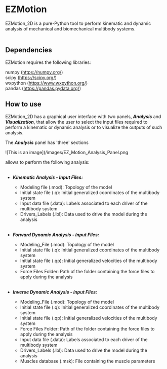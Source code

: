 # EZMotion
 
EZMotion_2D is a pure-Python tool to perform kinematic and dynamic analysis of mechanical and biomechanical multibody systems. <br>
<br>
## Dependencies

EZMotion requires the following libraries:

numpy (https://numpy.org/) <br>
scipy (https://scipy.org/) <br>
wxpython (https://www.wxpython.org/) <br>
pandas (https://pandas.pydata.org/)
<br>
## How to use

EZMotion_2D has a graphical user interface with two panels, ***Analysis*** and ***Visualization***, that allow the user to select the input files required to perform a kinematic or dynamic analysis or to visualize the outputs of such analysis. 

The ***Analysis*** panel has 'three' sections 

![This is an image](/images/EZ_Motion_Analysis_Panel.png

allows to perform the following analysis: <br> <br> 





   * ***Kinematic Analysis - Input Files:***  <br> 
     * Modeling file (.mod): Topology of the model<br> 
     * Initial state file (.q): Initial generalized coordinates of the multibody system<br> 
     * Input data file (.data): Labels associated to each driver of the multibody system<br> 
     * Drivers_Labels (.lbl): Data used to drive the model during the analysis<br><br>  
      
   * ***Forward Dynamic Analysis - Input Files:*** <br>
     * Modeling_File (.mod): Topology of the model<br> 
     * Initial state file (.q): Initial generalized coordinates of the multibody system<br> 
     * Initial state file (.qp): Initial generalized velocities of the multibody system<br> 
     * Force Files Folder: Path of the folder containing the force files to apply during the analysis<br> <br> 

   * ***Inverse Dynamic Analysis - Input Files:*** <br>
     * Modeling_File (.mod): Topology of the model<br> 
     * Initial state file (.q): Initial generalized coordinates of the multibody system<br> 
     * Initial state file (.qp): Initial generalized velocities of the multibody system<br> 
     * Force Files Folder: Path of the folder containing the force files to apply during the analysis<br> 
     * Input data file (.data): Labels associated to each driver of the multibody system<br> 
     * Drivers_Labels (.lbl): Data used to drive the model during the analysis<br> 
     * Muscles database (.msk): File containing the muscle parameters <br> <br> 


